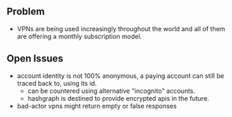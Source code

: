 

## Problem

* VPNs are being used increasingly throughout the world and all of them are offering a monthly subscription model.



## Open Issues

* account identity is not 100% anonymous, a paying account can still be traced back to, using its id.
  * can be countered using alternative "incognito" accounts.
  * hashgraph is destined to provide encrypted apis in the future.
* bad-actor vpns might return empty or false responses
